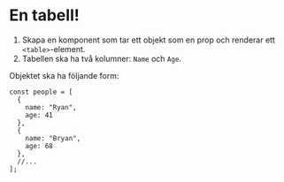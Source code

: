 # En tabell!

1. Skapa en komponent som tar ett objekt som en prop och renderar ett `<table>`-element.
2. Tabellen ska ha två kolumner: `Name` och `Age`. 

Objektet ska ha följande form: 
```
const people = [
  {
    name: "Ryan",
    age: 41
  },
  {
    name: "Bryan",
    age: 68
  },
  //...
];
```